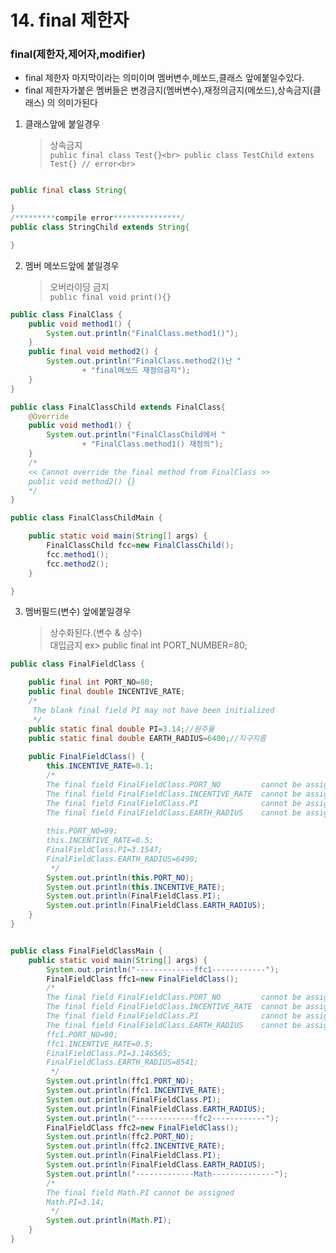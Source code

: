 # 14. final 제한자

### final(제한자,제어자,modifier)

- final 제한자 마지막이라는 의미이며 멤버변수,메쏘드,클래스 앞에붙일수있다.
- final 제한자가붙은 멤버들은 변경금지(멤버변수),재정의금지(메쏘드),상속금지(클래스) 의 의미가된다


1. 클래스앞에 붙일경우
	 >상속금지<br>
      ```public final class Test{}<br> public class TestChild extens Test{} // error<br>```
      ```
```java
public final class String{

}
/*********compile error***************/
public class StringChild extends String{

}
```


2. 멤버 메쏘드앞에 붙일경우 
     >오버라이딩 금지<br>
      ```public final void print(){}```<br>

```java
public class FinalClass {
	public void method1() {
		System.out.println("FinalClass.method1()");
	}
	public final void method2() {
		System.out.println("FinalClass.method2()난 "
				+ "final메쏘드 재정의금지");
	}
}
```
```java
public class FinalClassChild extends FinalClass{
	@Override
	public void method1() {
		System.out.println("FinalClassChild에서 "
				+ "FinalClass.method1() 재정의");
	}
	/*
	<< Cannot override the final method from FinalClass >>
	public void method2() {}
	*/
}
```
```java
public class FinalClassChildMain {

	public static void main(String[] args) {
		FinalClassChild fcc=new FinalClassChild();
		fcc.method1();
		fcc.method2();
	}

}

```

       
3. 멤버필드(변수) 앞에붙일경우
      > 상수화된다.(변수 & 상수)    
      > 대입금지
      > ex> public final int PORT_NUMBER=80;

```java
public class FinalFieldClass {

	public final int PORT_NO=80;
	public final double INCENTIVE_RATE;
	/*
	 The blank final field PI may not have been initialized 
	 */
	public static final double PI=3.14;//원주율
	public static final double EARTH_RADIUS=6400;//지구지름
	
	public FinalFieldClass() {
		this.INCENTIVE_RATE=0.1;
		/*
		The final field FinalFieldClass.PORT_NO 		cannot be assigned
		The final field FinalFieldClass.INCENTIVE_RATE 	cannot be assigned
		The final field FinalFieldClass.PI 				cannot be assigned
		The final field FinalFieldClass.EARTH_RADIUS 	cannot be assigned
		
		this.PORT_NO=99;
		this.INCENTIVE_RATE=0.5;
		FinalFieldClass.PI=3.1547;
		FinalFieldClass.EARTH_RADIUS=6490;
		 */
		System.out.println(this.PORT_NO);
		System.out.println(this.INCENTIVE_RATE);
		System.out.println(FinalFieldClass.PI);
		System.out.println(FinalFieldClass.EARTH_RADIUS);
	}
}
```

```java

public class FinalFieldClassMain {
	public static void main(String[] args) {
		System.out.println("-------------ffc1------------");
		FinalFieldClass ffc1=new FinalFieldClass();
		/*
		The final field FinalFieldClass.PORT_NO 		cannot be assigned
		The final field FinalFieldClass.INCENTIVE_RATE 	cannot be assigned
		The final field FinalFieldClass.PI 				cannot be assigned
		The final field FinalFieldClass.EARTH_RADIUS 	cannot be assigned
		ffc1.PORT_NO=90;
		ffc1.INCENTIVE_RATE=0.5;
		FinalFieldClass.PI=3.146565;
		FinalFieldClass.EARTH_RADIUS=8541;
		 */
		System.out.println(ffc1.PORT_NO);
		System.out.println(ffc1.INCENTIVE_RATE);
		System.out.println(FinalFieldClass.PI);
		System.out.println(FinalFieldClass.EARTH_RADIUS);
		System.out.println("-------------ffc2------------");
		FinalFieldClass ffc2=new FinalFieldClass();
		System.out.println(ffc2.PORT_NO);
		System.out.println(ffc2.INCENTIVE_RATE);
		System.out.println(FinalFieldClass.PI);
		System.out.println(FinalFieldClass.EARTH_RADIUS);
		System.out.println("-------------Math--------------");
		/*
		The final field Math.PI cannot be assigned
		Math.PI=3.14;
		 */
		System.out.println(Math.PI);
	}
}

```